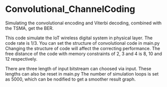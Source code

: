 # Convolutional_ChannelCoding
Simulating the convolutional encoding and Viterbi decoding, combined with the TSMA, get the BER.

This code simulate the IoT wireless digital system in physical layer. The code rate is 1/3.
You can set the structure of convolutional code in main.py Changing the structure of code will affect the correcting performance. The free distance of the code with memory constraints of 2, 3 and 4 is 8, 10 and 12 respectively.


There are three length of input bitstream can choosed via input. These lengths can also be reset in main.py
The number of simulation loops is set as 5000, which can be nodified to get a smoother result graph.

